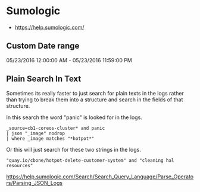 Sumologic
=========

- https://help.sumologic.com/

Custom Date range
-----------------

05/23/2016 12:00:00 AM - 05/23/2016 11:59:00 PM

Plain Search In Text
--------------------

Sometimes its really faster to just search for plain texts in the logs rather
than trying to break them into a structure and search in the fields of that
structure.

In this search the word "panic" is looked for in the logs.

```
_source=cb1-coreos-cluster* and panic
| json "_image" nodrop
| where _image matches "*hotpot*"
```

Or this will just search for these two strings in the logs.

```
"quay.io/cbone/hotpot-delete-customer-system" and "cleaning hal resources"
```

https://help.sumologic.com/Search/Search_Query_Language/Parse_Operators/Parsing_JSON_Logs
